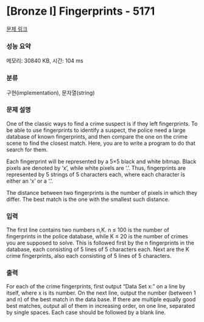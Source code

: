 # [Bronze I] Fingerprints - 5171 

[문제 링크](https://www.acmicpc.net/problem/5171) 

### 성능 요약

메모리: 30840 KB, 시간: 104 ms

### 분류

구현(implementation), 문자열(string)

### 문제 설명

<p>One of the classic ways to find a crime suspect is if they left fingerprints. To be able to use fingerprints to identify a suspect, the police need a large database of known fingerprints, and then compare the one on the crime scene to find the closest match. Here, you are to write a program to do that search for them.</p>

<p>Each fingerprint will be represented by a 5×5 black and white bitmap. Black pixels are denoted by ‘x’, while white pixels are ‘.’. Thus, fingerprints are represented by 5 strings of 5 characters each, where each character is either an ‘x’ or a ‘.’.</p>

<p>The distance between two fingerprints is the number of pixels in which they differ. The best match is the one with the smallest such distance.</p>

### 입력 

 <p>The first line contains two numbers n,K. n ≤ 100 is the number of fingerprints in the police database, while K ≤ 20 is the number of crimes you are supposed to solve. This is followed first by the n fingerprints in the database, each consisting of 5 lines of 5 characters each. Next are the K crime fingerprints, also each consisting of 5 lines of 5 characters.</p>

### 출력 

 <p>For each of the crime fingerprints, first output “Data Set x:” on a line by itself, where x is its number. On the next line, output the number (between 1 and n) of the best match in the data base. If there are multiple equally good best matches, output all of them in increasing order, on one line, separated by single spaces. Each case should be followed by a blank line.</p>

